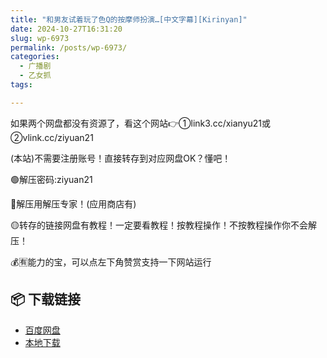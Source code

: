 ```yaml
---
title: "和男友试着玩了色Q的按摩师扮演…[中文字幕][Kirinyan]"
date: 2024-10-27T16:31:20
slug: wp-6973
permalink: /posts/wp-6973/
categories:
  - 广播剧
  - 乙女抓
tags:

---
```


如果两个网盘都没有资源了，看这个网站👉①link3.cc/xianyu21或②vlink.cc/ziyuan21

(本站)不需要注册账号！直接转存到对应网盘OK？懂吧！

🟢解压密码:ziyuan21

🔵解压用解压专家！(应用商店有)

🟡转存的链接网盘有教程！一定要看教程！按教程操作！不按教程操作你不会解压！

💰🈶能力的宝，可以点左下角赞赏支持一下网站运行

## 📦 下载链接
- [百度网盘](https://blziyuan21.com/pay-download/6973?key=e1aff72f2b&down_id=0)
- [本地下载](https://blziyuan21.com/pay-download/6973?key=e1aff72f2b&down_id=1)

